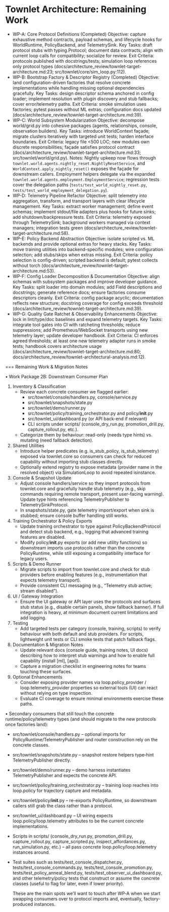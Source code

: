 # Townlet Architecture: Remaining Work

- WP-A: Core Protocol Definitions (Completed)
    Objective: capture exhaustive method contracts, payload schemas, and lifecycle hooks for WorldRuntime, PolicyBackend, and TelemetrySink.
    Key Tasks: draft protocol stubs with typing.Protocol; document data contracts; align with current loop calls for compatibility; socialize for review.
    Exit Criteria: protocols published with docstrings/tests; simulation loop references only protocol types (docs/architecture_review/townlet-target-architecture.md:23; src/townlet/core/sim_loop.py:112).
- WP-B: Bootstrap Factory & Descriptor Registry (Completed)
    Objective: land configuration-driven factories that resolve concrete implementations while handling missing optional dependencies gracefully.
    Key Tasks: design descriptor schema anchored in config loader; implement resolution with plugin discovery and stub fallbacks; cover error/telemetry paths.
    Exit Criteria: smoke simulation uses factories; pytest passes without ML extras; configuration docs updated (docs/architecture_review/townlet-target-architecture.md:39).
- WP-C: World Subsystem Modularization
    Objective: decompose world/grid.py into cohesive packages (agents, relationships, console, observation builders).
    Key Tasks: introduce WorldContext façade; migrate clusters iteratively with targeted unit tests; harden interface boundaries.
    Exit Criteria: legacy file <500 LOC; new modules own discrete responsibilities; façade satisfies protocol contract (docs/architecture_review/townlet-target-architecture.md:33; src/townlet/world/grid.py).
    Notes: Nightly upkeep now flows through `townlet.world.agents.nightly_reset.NightlyResetService`, and `WorldContext.apply_nightly_reset()` exposes the façade for downstream callers. Employment helpers delegate via the expanded `townlet.world.agents.employment.EmploymentService`; regression tests cover the delegation paths (`tests/test_world_nightly_reset.py`, `tests/test_world_employment_delegation.py`).
- WP-D: Telemetry Pipeline Refactor
    Objective: split telemetry into aggregation, transform, and transport layers with clear lifecycle management.
    Key Tasks: extract worker management; define event schemas; implement stdout/file adapters plus hooks for future sinks; add shutdown/backpressure tests.
    Exit Criteria: telemetry exposed through TelemetrySink; background workers managed via context managers; integration tests green (docs/architecture_review/townlet-target-architecture.md:58).
- WP-E: Policy Backend Abstraction
    Objective: isolate scripted vs. ML backends and provide optional extras for heavy stacks.
    Key Tasks: move training utilities into backend-specific modules; wire configuration selection; add stubs/skips when extras missing.
    Exit Criteria: policy selection is config-driven; scripted backend is default; pytest collects without torch (docs/architecture_review/townlet-target-architecture.md:53).
- WP-F: Config Loader Decomposition & Documentation
    Objective: align schemas with subsystem packages and improve developer guidance.
    Key Tasks: split loader into domain modules; add Field descriptions and docstrings; generate reference docs; ensure factories consume descriptors cleanly.
    Exit Criteria: config package acyclic; documentation reflects new structure; docstring coverage for config exceeds threshold (docs/architecture_review/townlet-target-architecture.md:39).
- WP-G: Quality Gate Ratchet & Observability Enhancements
    Objective: lock in lint/type/doc baselines and expand telemetry targets.
    Key Tasks: integrate tool gates into CI with ratcheting thresholds; reduce suppressions; add Prometheus/WebSocket transports using new telemetry layer; update developer handbook.
    Exit Criteria: CI enforces agreed thresholds; at least one new telemetry adapter runs in smoke tests; handbook covers architecture usage (docs/architecture_review/townlet-target-architecture.md:80; docs/architecture_review/townlet-architectural-analysis.md:12).

=== Remaining Work & Migration Notes

• Work Package 2B: Downstream Consumer Plan

  1. Inventory & Classification
      - Review each concrete consumer we flagged earlier:
          - src/townlet/console/handlers.py, console/service.py
          - src/townlet/snapshots/state.py
          - src/townlet/demo/runner.py
          - src/townlet/policy/training_orchestrator.py and policy/__init__.py
          - src/townlet_ui/dashboard.py (or API back-end if relevant)
          - CLI scripts under scripts/ (console_dry_run.py, promotion_drill.py, capture_rollout.py, etc.).
      - Categorize them by behaviour: read-only (needs type hints) vs. mutating (need fallback detection).
  2. Shared Utilities
      - Introduce helper predicates (e.g. is_stub_policy, is_stub_telemetry) exposed via townlet.core so consumers can check for reduced capability without importing stub classes directly.
      - Optionally extend registry to expose metadata (provider name in the resolved object) via SimulationLoop to avoid repeated isinstance.
  3. Console & Snapshot Update
      - Adjust console handlers/service so they import protocols from townlet.core and gracefully handle stub telemetry (e.g., skip commands requiring remote transport, present user-facing warning). Update type hints referencing TelemetryPublisher to
        TelemetrySinkProtocol.
      - In snapshots/state.py, gate telemetry import/export when sink is stubbed; ensure console buffer handling still works.
  4. Training Orchestrator & Policy Exports
      - Update training orchestrator to type against PolicyBackendProtocol and detect stub backend, e.g., logging that advanced training features are disabled.
      - Modify policy/__init__.py exports (or add new utility functions) so downstream imports use protocols rather than the concrete PolicyRuntime, while still exposing a compatibility interface for legacy users.
  5. Scripts & Demo Runner
      - Migrate scripts to import from townlet.core and check for stub providers before enabling features (e.g., instrumentation that expects telemetry transport).
      - Provide consistent CLI messaging (e.g., “Telemetry stub active; stream disabled”).
  6. UI / Gateway Integration
      - Ensure the UI gateway or API layer uses the protocols and surfaces stub status (e.g., disable certain panels, show fallback banner). If full integration is heavy, at minimum document current limitations and add logging.
  7. Testing
      - Add targeted tests per category (console, training, scripts) to verify behaviour with both default and stub providers. For scripts, lightweight unit tests or CLI smoke tests that patch fallback flags.
  8. Documentation & Migration Notes
      - Update relevant docs (console guide, training notes, UI docs) describing how to interpret stub warnings and how to enable full capability (install [ml], [api]).
      - Capture a migration checklist in engineering notes for teams touching these surfaces.
  9. Optional Enhancements
      - Consider exposing provider names via loop.policy_provider / loop.telemetry_provider properties so external tools (UI) can react without relying on type inspection.
      - Evaluate CI coverage to ensure minimal environments exercise these paths.
  
• Secondary consumers that still touch the concrete runtime/policy/telemetry types (and should migrate to the new protocols once factories land):

- src/townlet/console/handlers.py – optional imports for PolicyRuntime/TelemetryPublisher and router construction rely on the concrete classes.
- src/townlet/snapshots/state.py – snapshot restore helpers type‑hint TelemetryPublisher directly.
- src/townlet/demo/runner.py – demo harness instantiates TelemetryPublisher and expects the concrete API.
- src/townlet/policy/training_orchestrator.py – training loop reaches into loop.policy for trajectory capture and metadata.
- src/townlet/policy/__init__.py – re-exports PolicyRuntime, so downstream callers still grab the class rather than a protocol.
- src/townlet_ui/dashboard.py – UI wiring expects loop.policy/loop.telemetry attributes to be the current concrete implementations.
- Scripts in scripts/ (console_dry_run.py, promotion_drill.py, capture_rollout.py, capture_scripted.py, inspect_affordances.py, run_simulation.py, etc.) – all pass concrete loop.policy/loop.telemetry instances around.
- Test suites such as tests/test_console_dispatcher.py, tests/test_console_commands.py, tests/test_console_promotion.py, tests/test_policy_anneal_blend.py, tests/test_observer_ui_dashboard.py, and other telemetry/policy tests that construct or assume the concrete
    classes (useful to flag for later, even if lower priority).

  These are the main spots we’ll want to touch after WP‑A when we start swapping consumers over to protocol imports and, eventually, factory-produced instances.
